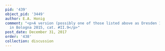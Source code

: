 ```yaml
---
pid: '439'
object_pid: '3449'
author: E.A. Honig
comment: "<p>A version (possibly one of those listed above as Dresden 1912?) exhibited
  in Bologna 2015, cat. #II.9</p>"
post_date: December 31, 2017
order: '438'
collection: discussion
---
```

